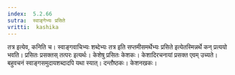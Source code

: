 ```yaml
---
index:  5.2.66
sutra:  स्वाङ्गेभ्यः प्रसिते
vritti:  kashika 
---
```


तत्र इत्येव, कनिति च। स्वाङ्गवाचिभ्यः शब्देभ्यः तत्र इति सप्तमीसमर्थेभ्यः प्रसिते इत्येतस्मिन्नर्थे कन् प्रत्ययो भवति। प्रसितः प्रसक्तस् तत्परः इत्यर्थः। केशेषु प्रसितः केशकः। केशादिरचनायां प्रसक्त एवम् उच्यते। बहुवचनं स्वाङ्गसमुदायशब्दादपि यथा स्यात्। दन्तौष्ठकः। केशनखकः।

